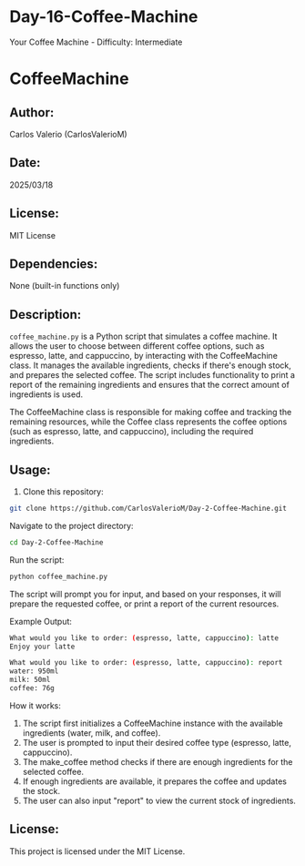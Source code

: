 # Day-16-Coffee-Machine
Your Coffee Machine - Difficulty: Intermediate
# CoffeeMachine

## Author:
Carlos Valerio (CarlosValerioM)

## Date:
2025/03/18

## License:
MIT License

## Dependencies:
None (built-in functions only)

## Description:
`coffee_machine.py` is a Python script that simulates a coffee machine. It allows the user to choose between different coffee options, such as espresso, latte, and cappuccino, by interacting with the CoffeeMachine class. It manages the available ingredients, checks if there's enough stock, and prepares the selected coffee. The script includes functionality to print a report of the remaining ingredients and ensures that the correct amount of ingredients is used.

The CoffeeMachine class is responsible for making coffee and tracking the remaining resources, while the Coffee class represents the coffee options (such as espresso, latte, and cappuccino), including the required ingredients.

## Usage:

1. Clone this repository:

```bash
git clone https://github.com/CarlosValerioM/Day-2-Coffee-Machine.git
```
Navigate to the project directory:
```bash
cd Day-2-Coffee-Machine
```
Run the script:

```bash
python coffee_machine.py
```
The script will prompt you for input, and based on your responses, it will prepare the requested coffee, or print a report of the current resources.

Example Output:
```bash
What would you like to order: (espresso, latte, cappuccino): latte
Enjoy your latte

What would you like to order: (espresso, latte, cappuccino): report
water: 950ml
milk: 50ml
coffee: 76g
```
How it works:
1. The script first initializes a CoffeeMachine instance with the available ingredients (water, milk, and coffee).
2. The user is prompted to input their desired coffee type (espresso, latte, cappuccino).
3. The make_coffee method checks if there are enough ingredients for the selected coffee.
4. If enough ingredients are available, it prepares the coffee and updates the stock.
5. The user can also input "report" to view the current stock of ingredients.

## License:
This project is licensed under the MIT License.
